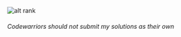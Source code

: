 ![alt rank](https://www.codewars.com/users/korneldabrowski/badges/large)

###### Codewarriors should not submit my solutions as their own
